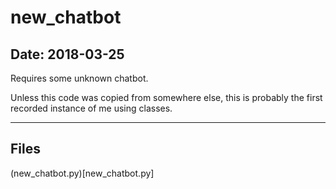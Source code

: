 # new_chatbot

## Date: 2018-03-25

Requires some unknown chatbot.

Unless this code was copied from somewhere else, this is probably the first recorded instance of me using classes.

-----

## Files

(new_chatbot.py)[new_chatbot.py]